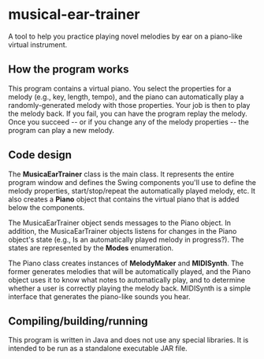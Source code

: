 musical-ear-trainer
===================

A tool to help you practice playing novel melodies by ear on a piano-like virtual instrument.

## How the program works

This program contains a virtual piano. You select the properties for a melody (e.g., key, length, tempo), and the piano can automatically play a randomly-generated melody with those properties. Your job is then to play the melody back. If you fail, you can have the program replay the melody. Once you succeed -- or if you change any of the melody properties -- the program can play a new melody.

## Code design

The **MusicaEarTrainer** class is the main class. It represents the entire program window and defines the Swing components you'll use to define the melody properties, start/stop/repeat the automatically played melody, etc. It also creates a **Piano** object that contains the virtual piano that is added below the components.

The MusicaEarTrainer object sends messages to the Piano object. In addition, the MusicaEarTrainer objects listens for changes in the Piano object's state (e.g., Is an automatically played melody in progress?). The states are represented by the **Modes** enumeration.

The Piano class creates instances of **MelodyMaker** and **MIDISynth**. The former generates melodies that will be automatically played, and the Piano object uses it to know what notes to automatically play, and to determine whether a user is correctly playing the melody back. MIDISynth is a simple interface that generates the piano-like sounds you hear.

## Compiling/building/running

This program is written in Java and does not use any special libraries. It is intended to be run as a standalone executable JAR file. 
